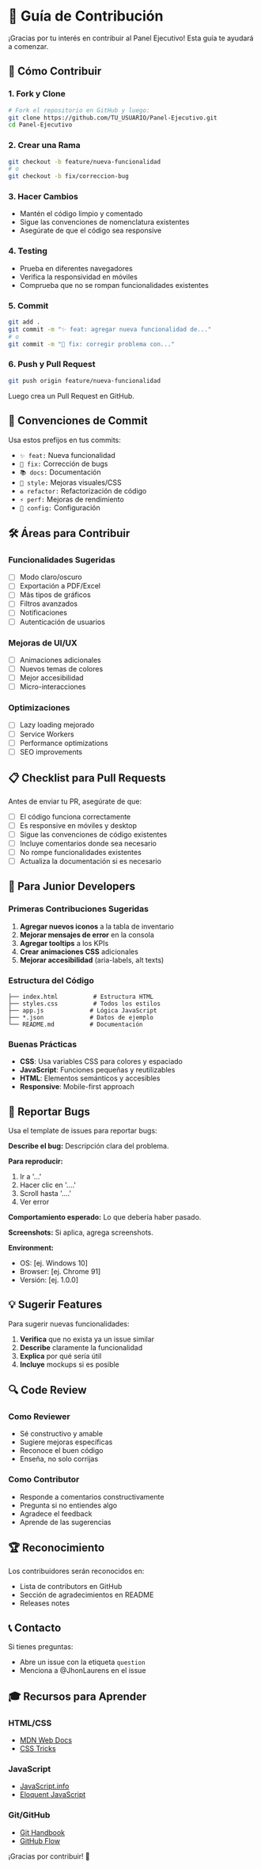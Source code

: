 # 🤝 Guía de Contribución

¡Gracias por tu interés en contribuir al Panel Ejecutivo! Esta guía te ayudará a comenzar.

## 🚀 Cómo Contribuir

### 1. Fork y Clone

```bash
# Fork el repositorio en GitHub y luego:
git clone https://github.com/TU_USUARIO/Panel-Ejecutivo.git
cd Panel-Ejecutivo
```

### 2. Crear una Rama

```bash
git checkout -b feature/nueva-funcionalidad
# o
git checkout -b fix/correccion-bug
```

### 3. Hacer Cambios

- Mantén el código limpio y comentado
- Sigue las convenciones de nomenclatura existentes
- Asegúrate de que el código sea responsive

### 4. Testing

- Prueba en diferentes navegadores
- Verifica la responsividad en móviles
- Comprueba que no se rompan funcionalidades existentes

### 5. Commit

```bash
git add .
git commit -m "✨ feat: agregar nueva funcionalidad de..."
# o
git commit -m "🐛 fix: corregir problema con..."
```

### 6. Push y Pull Request

```bash
git push origin feature/nueva-funcionalidad
```

Luego crea un Pull Request en GitHub.

## 📝 Convenciones de Commit

Usa estos prefijos en tus commits:

- `✨ feat:` Nueva funcionalidad
- `🐛 fix:` Corrección de bugs
- `📚 docs:` Documentación
- `🎨 style:` Mejoras visuales/CSS
- `♻️ refactor:` Refactorización de código
- `⚡ perf:` Mejoras de rendimiento
- `🔧 config:` Configuración

## 🛠️ Áreas para Contribuir

### Funcionalidades Sugeridas

- [ ] Modo claro/oscuro
- [ ] Exportación a PDF/Excel
- [ ] Más tipos de gráficos
- [ ] Filtros avanzados
- [ ] Notificaciones
- [ ] Autenticación de usuarios

### Mejoras de UI/UX

- [ ] Animaciones adicionales
- [ ] Nuevos temas de colores
- [ ] Mejor accesibilidad
- [ ] Micro-interacciones

### Optimizaciones

- [ ] Lazy loading mejorado
- [ ] Service Workers
- [ ] Performance optimizations
- [ ] SEO improvements

## 📋 Checklist para Pull Requests

Antes de enviar tu PR, asegúrate de que:

- [ ] El código funciona correctamente
- [ ] Es responsive en móviles y desktop
- [ ] Sigue las convenciones de código existentes
- [ ] Incluye comentarios donde sea necesario
- [ ] No rompe funcionalidades existentes
- [ ] Actualiza la documentación si es necesario

## 🎯 Para Junior Developers

### Primeras Contribuciones Sugeridas

1. **Agregar nuevos iconos** a la tabla de inventario
2. **Mejorar mensajes de error** en la consola
3. **Agregar tooltips** a los KPIs
4. **Crear animaciones CSS** adicionales
5. **Mejorar accesibilidad** (aria-labels, alt texts)

### Estructura del Código

```
├── index.html          # Estructura HTML
├── styles.css          # Todos los estilos
├── app.js             # Lógica JavaScript
├── *.json             # Datos de ejemplo
└── README.md          # Documentación
```

### Buenas Prácticas

- **CSS**: Usa variables CSS para colores y espaciado
- **JavaScript**: Funciones pequeñas y reutilizables
- **HTML**: Elementos semánticos y accesibles
- **Responsive**: Mobile-first approach

## 🐛 Reportar Bugs

Usa el template de issues para reportar bugs:

**Describe el bug:**
Descripción clara del problema.

**Para reproducir:**

1. Ir a '...'
2. Hacer clic en '....'
3. Scroll hasta '....'
4. Ver error

**Comportamiento esperado:**
Lo que debería haber pasado.

**Screenshots:**
Si aplica, agrega screenshots.

**Environment:**

- OS: [ej. Windows 10]
- Browser: [ej. Chrome 91]
- Versión: [ej. 1.0.0]

## 💡 Sugerir Features

Para sugerir nuevas funcionalidades:

1. **Verifica** que no exista ya un issue similar
2. **Describe** claramente la funcionalidad
3. **Explica** por qué sería útil
4. **Incluye** mockups si es posible

## 🔍 Code Review

### Como Reviewer

- Sé constructivo y amable
- Sugiere mejoras específicas
- Reconoce el buen código
- Enseña, no solo corrijas

### Como Contributor

- Responde a comentarios constructivamente
- Pregunta si no entiendes algo
- Agradece el feedback
- Aprende de las sugerencias

## 🏆 Reconocimiento

Los contribuidores serán reconocidos en:

- Lista de contributors en GitHub
- Sección de agradecimientos en README
- Releases notes

## 📞 Contacto

Si tienes preguntas:

- Abre un issue con la etiqueta `question`
- Menciona a @JhonLaurens en el issue

## 🎓 Recursos para Aprender

### HTML/CSS

- [MDN Web Docs](https://developer.mozilla.org/)
- [CSS Tricks](https://css-tricks.com/)

### JavaScript

- [JavaScript.info](https://javascript.info/)
- [Eloquent JavaScript](https://eloquentjavascript.net/)

### Git/GitHub

- [Git Handbook](https://guides.github.com/introduction/git-handbook/)
- [GitHub Flow](https://guides.github.com/introduction/flow/)

¡Gracias por contribuir! 🎉
